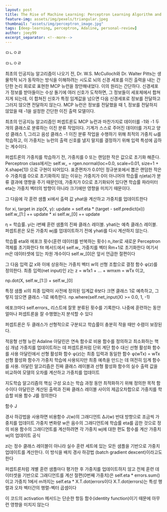 ```yaml
---
layout: post
title: The Rise of Machine Learning: Perceptron Learning Algorithm and its fallacies
feature-img: assets/img/pexels/triangular.jpeg
thumbnail: "assets/img/perceptron_image.jpg"
tags: [deep-learning, perceptron, Adaline, personal-review]
author: joey99
excerpt_separator: <!--more-->
---
```


<p> ㅁㄴㅇㄹ </p>
<p> ㅁㄴㅇㄹ </p>  
<!--more-->

최초의 인공지능 알고리즘이 나오기 전, Dr. W.S. McCulloch와 Dr. Walter Pitts는 생물학적 뇌가 동작하는 방식을 이해하려는 시도로
뇌의 신경 세포를 이진 출력을 내는 간단한 논리 회로로 표현한 MCP 뉴런을 창안해내었다.
이의 원리는 간단하다. 신경세포가 정보를 받아들이는 수상 돌기에 여러 신호가 도착하면, 그 정보들이 세포체에서 합쳐지게 되는데,
이 합쳐진 신호가 특정 임계값을 넘으면 다음 신경세포로 정보를 전달하고 그러지 않으면 전달하지 않는다.
MCP 뉴런은 정보를 전달했을 때 1, 정보를 전달하지 않았을 때 -1을 설정한 간단한 이진 출력 모델이다.

최초의 인공지능 알고리즘인 퍼셉트론도 MCP 뉴런과 마찬가지로  데이터를 -1와 -1 두 개의 클래스로 분류하는 이진 분류 작업이다.
기계가 스스로 주어진 데이터를 가지고 양성 클래스 1, 그리고 음성 클래스 -1 이진 분류 작업을 수행하기 위해 
최적의 가중치 ω를 학습하고, 이 가중치는 뉴런의 출력 신호를 낼지 말지를 결정하기 위해 입력 특성에 곱하는 계수이다.

퍼셉트론의 가중치를 학습하기 전, 가중치를 0 또는 랜덤한 작은 값으로 초기화 해준다.
Perceptron class에서는 self.w_ = rgen.normal(loc=0.0, scale=0.01, size=1 + X.shape[1]) 으로 구현이 되어있다.
표준편차가 0.01인 정규분포에서 뽑은 랜덤한 작은 수
가중치를 0으로 초기화하지 않는 이유는 가중치가 0이 아니어야 학습률 η(eta)가 분류 결과에 영향을 주기 때문인데,
가중치가 0으로 초기화되어 있다면 학습률 파라미터 eta는 가중치 벡터의 방향이 아니라 크기에만 영향을 미치기 때문이다.

그 다음에 각 훈련 샘플 xi에서 출력 값 yhat을 계산하고 가중치를 업데이트한다

for xi, target in zip(X, y):
update = self.eta * (target - self.predict(xi))
self.w_[1:] += update * xi
self.w_[0] += update

η = 학습률. yi는 i번째 훈련 샘플의 진짜 클래스 레이블. yhati는 예측 클래스 레이블.
퍼셉트론은 모든 가중치 wj를 업데이트하기 전에 yhati를 다시 계산하지 않는다.

 학습률 eta와 에포크 횟수(훈련 데이터를 반복하는 횟수) n_iter로 새로운 Perceptron 객체를 초기화한다
 fit 메서드에서 self.w_ 가중치를 벡터 Rm+1로 초기화한다
 여기서 m은 데이터셋에 있는 차원 개수이다
 self.w_[0]은 앞서 언급한 절편이다


그 다음 입력 값 x와 이에 상응하는 가중치 벡터 w의 선형 조합으로 결정 함수 φ(z)를 정의한다.
최종 입력(net input)인 z는 z = w1x1 + ... + wmxm = wTx 이고, 

np.dot(X, self.w_[1:]) + self.w_[0]

특정 샘플 xi의 최종 입력이 사전에 정의된 임계값 θ보다 크면 클래스 1로 예측하고, 그렇지 않으면 클래스 -1로 예측한다.
np.where(self.net_input(X) >= 0.0, 1, -1)
 
에포크마다 self.errors_ 리스트에 잘못 분류된 횟수를 기록한다. 나중에 훈련하는 동안 얼마나 퍼셉트론을 잘 수행했는지 분석할 수 있다
 
퍼셉트론은 두 클래스가 선형적으로 구분되고 학습률이 충분히 작을 때만 수렴이 보장된다.
 
적응형 선형 뉴런 Adaline
아달린은 연속 함수로 비용 함수를 정의하고 최소화하는 핵심 개념
가중치를 업데이트하는 데 퍼셉트론처럼 단위 계단 함수 대신 선형 활성화 함수를 사용
아달린에서 선형 활성화 함수 φ(z)는 최종 입력과 동일한 함수
φ(wTx) = wTx
선형 활성화 함수가 가중치 학습에 사용되지만 최종 예측을 만드는 데 여전히 임계 함수를 사용. 
아달린 알고리즘은 진짜 클래스 레이블과 선형 활성화 함수의 실수 출력 값을 비교하여 모델의 오차를 계산하고 가중치를 업데이트

지도학습 알고리즘의 핵심 구성 요소는 학습 과정 동안 최적화하기 위해 정의한 목적 함수이다
아달린은 계산된 출력과 진짜 클래스 레이블 사이의 제곱오차합으로 가중치를 학습할 비용 함수 J를 정의한다

함수 J

경사 하강법을 사용하면 비용함수 J(w)의 그래디언트 ΔJ(w) 반대 방향으로 조금씩 가중치를 업데이트
가중치 변화량 w은 음수의 그래디언트에 학습률 eta를 곱한 것으로 정의
비용 함수의 그래디언트를 계산하려면 각 가중치 wj에 대한 편도 함수를 계산
가중치 wj의 업데이트 공식
 
zi는 정수 클래스 레이블이 아니라 실수
훈련 세트에 있는 모든 샘플을 기반으로 가중치 업데이트를 계산한다. 이 방식을 배치 경사 하강법 (batch gradient dexcent)이라고도 한다
 
 
퍼셉트론처럼 개별 훈련 샘플마다 평가한 후 가중치를 업데이트하지 않고 전체 훈련 데이터셋을 기반으로 그래디언트를 계산
절편(0번째 가중치)은 self.eta * errors.sum()이고 가중치 1에서 m까지는 self.eta * X.T.dot(errors이다
X.T.dot(errors)는 특성 행렬과 오차 벡터간의 행렬-벡터 곱셈이다
 
이 코드의 activation 메서드는 단순한 항등 함수(identity function)이기 때문에 아무런 영향을 미치지 않는다
 
 
 
 
 
 
 
 
 
 
 
 
